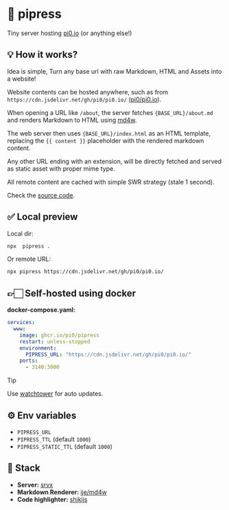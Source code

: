 # 🗿 pipress

Tiny server hosting [pi0.io](https://pi0.io) (or anything else!)

## 💡 How it works?

Idea is simple, Turn any base url with raw Markdown, HTML and Assets into a website!

Website contents can be hosted anywhere, such as from `https://cdn.jsdelivr.net/gh/pi0/pi0.io/` ([pi0/pi0.io](https://github.com/pi0/pi0.io/)).

When opening a URL like `/about`, the server fetches `{BASE_URL}/about.md` and renders Markdown to HTML using [md4w](https://github.com/ije/md4w).

The web server then uses `{BASE_URL}/index.html` as an HTML template, replacing the `{{ content }}` placeholder with the rendered markdown content.

Any other URL ending with an extension, will be directly fetched and served as static asset with proper mime type.

All remote content are cached with simple SWR strategy (stale 1 second).

Check the [source code](./server/index.mjs).

## ✅ Local preview

Local dir:

```sh
npx  pipress .
```

Or remote URL:

```sh
npx pipress https://cdn.jsdelivr.net/gh/pi0/pi0.io/
```

## 👉🏻 Self-hosted using docker

**docker-compose.yaml:**

```yaml
services:
  www:
    image: ghcr.io/pi0/pipress
    restart: unless-stopped
    environment:
      PIPRESS_URL: "https://cdn.jsdelivr.net/gh/pi0/pi0.io/"
    ports:
      - 3140:3000
```

> [!TIP]
> Use [watchtower](https://github.com/containrrr/watchtower) for auto updates.

## ⚙️ Env variables

- `PIPRESS_URL`
- `PIPRESS_TTL` (default `1000`)
- `PIPRESS_STATIC_TTL` (default `1000`)

## 🧩 Stack

- **Server:** [srvx](https://srvx.h3.dev)
- **Markdown Renderer:** [ije/md4w](https://github.com/ije/md4w)
- **Code highlighter:** [shikijs](https://shiki.style/)
